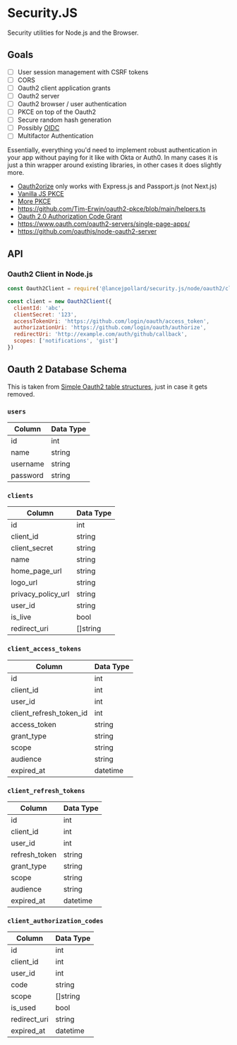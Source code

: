 
# Security.JS

Security utilities for Node.js and the Browser.

## Goals

- [ ] User session management with CSRF tokens
- [ ] CORS
- [ ] Oauth2 client application grants
- [ ] Oauth2 server
- [ ] Oauth2 browser / user authentication
- [ ] PKCE on top of the Oauth2
- [ ] Secure random hash generation
- [ ] Possibly [OIDC](https://github.com/panva/node-oidc-provider)
- [ ] Multifactor Authentication

Essentially, everything you'd need to implement robust authentication in your app without paying for it like with Okta or Auth0. In many cases it is just a thin wrapper around existing libraries, in other cases it does slightly more.

- [Oauth2orize](https://github.com/jaredhanson/oauth2orize) only works with Express.js and Passport.js (not Next.js)
- [Vanilla JS PKCE](https://github.com/aaronpk/pkce-vanilla-js/blob/master/index.html)
- [More PKCE](https://github.com/iambumblehead/pkce-pair/blob/master/pkce-pair.mjs)
- https://github.com/Tim-Erwin/oauth2-pkce/blob/main/helpers.ts
- [Oauth 2.0 Authorization Code Grant](https://oauth.net/2/grant-types/authorization-code/)
- https://www.oauth.com/oauth2-servers/single-page-apps/
- https://github.com/oauthjs/node-oauth2-server

## API

### Oauth2 Client in Node.js

```js
const Oauth2Client = require('@lancejpollard/security.js/node/oauth2/client')

const client = new Oauth2Client({
  clientId: 'abc',
  clientSecret: '123',
  accessTokenUri: 'https://github.com/login/oauth/access_token',
  authorizationUri: 'https://github.com/login/oauth/authorize',
  redirectUri: 'http://example.com/auth/github/callback',
  scopes: ['notifications', 'gist']
})
```

## Oauth 2 Database Schema

This is taken from [Simple Oauth2 table structures](https://github.com/myussufz/Simplified-OAuth-2.0), just in case it gets removed.

### `users`

| Column                  | Data Type
|----------               |-------------
| id                      | int
| name                    | string
| username                | string
| password                | string

### `clients`

| Column                  | Data Type
|----------               |-------------
| id                      | int
| client_id               | string
| client_secret           | string
| name                    | string
| home_page_url           | string
| logo_url                | string
| privacy_policy_url      | string
| user_id                 | string
| is_live                 | bool
| redirect_uri            | []string

### `client_access_tokens`

| Column                  | Data Type
|----------               |-------------
| id                      | int
| client_id               | int
| user_id                 | int
| client_refresh_token_id | int
| access_token            | string
| grant_type              | string
| scope                   | string
| audience                | string
| expired_at              | datetime

### `client_refresh_tokens`

| Column                  | Data Type
|----------               |-------------
| id                      | int
| client_id               | int
| user_id                 | int
| refresh_token           | string
| grant_type              | string
| scope                   | string
| audience                | string
| expired_at              | datetime

### `client_authorization_codes`

| Column                  | Data Type
|----------               |-------------
| id                      | int
| client_id               | int
| user_id                 | int
| code                    | string
| scope                   | []string
| is_used                 | bool
| redirect_uri            | string
| expired_at              | datetime
